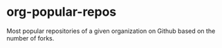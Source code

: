 # org-popular-repos
Most popular repositories of a given organization on Github based on the number of forks.
